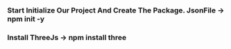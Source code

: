 ### Start Initialize Our Project And Create The Package. JsonFile -> npm init -y
### Install ThreeJs -> npm install three